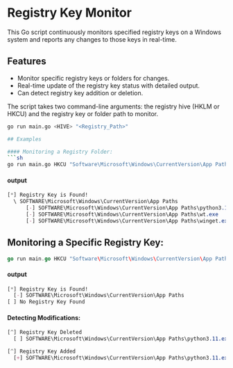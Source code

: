 # Registry Key Monitor

This Go script continuously monitors specified registry keys on a Windows system and reports any changes to those keys in real-time.

## Features

- Monitor specific registry keys or folders for changes.
- Real-time update of the registry key status with detailed output.
- Can detect registry key addition or deletion.

The script takes two command-line arguments: the registry hive (HKLM or HKCU) and the registry key or folder path to monitor. 

```sh
go run main.go <HIVE> "<Registry_Path>"

## Examples

#### Monitoring a Registry Folder:
```sh
go run main.go HKCU "Software\Microsoft\Windows\CurrentVersion\App Paths"
```

#### output
```css
[*] Registry Key is Found!
  \ SOFTWARE\Microsoft\Windows\CurrentVersion\App Paths
      [-] SOFTWARE\Microsoft\Windows\CurrentVersion\App Paths\python3.11.exe
      [-] SOFTWARE\Microsoft\Windows\CurrentVersion\App Paths\wt.exe
      [-] SOFTWARE\Microsoft\Windows\CurrentVersion\App Paths\winget.exe
```

## Monitoring a Specific Registry Key:
```go
go run main.go HKCU "Software\Microsoft\Windows\CurrentVersion\App Paths\control.exe"
```

#### output
```css
[*] Registry Key is Found!
  [-] SOFTWARE\Microsoft\Windows\CurrentVersion\App Paths
[ ] No Registry Key Found
```

#### Detecting Modifications:
```css
[^] Registry Key Deleted
  [ ] SOFTWARE\Microsoft\Windows\CurrentVersion\App Paths\python3.11.exe

[^] Registry Key Added
  [+] SOFTWARE\Microsoft\Windows\CurrentVersion\App Paths\python3.11.exe
```
